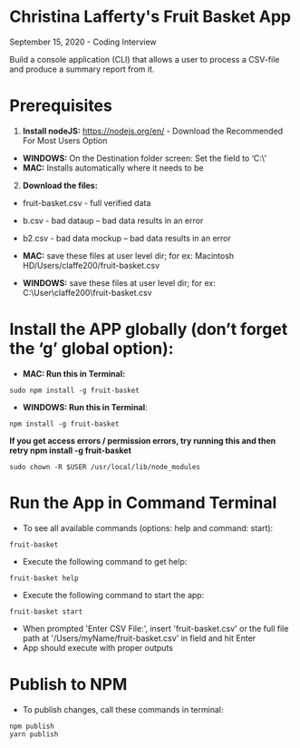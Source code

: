 # Christina Lafferty's Fruit Basket App

September 15, 2020 - Coding Interview

Build a console application (CLI) that allows a user to process a CSV-file and produce a summary report from it.

# Prerequisites
1. **Install nodeJS:** https://nodejs.org/en/ - Download the Recommended For Most Users Option
- **WINDOWS:** On the Destination folder screen: Set the field to ‘C:\’
- **MAC:** Installs automatically where it needs to be
2. **Download the files:**
- fruit-basket.csv - full verified data
- b.csv - bad dataup – bad data results in an error
- b2.csv - bad data mockup – bad data results in an error

-	**MAC:** save these files at user level dir; for ex: Macintosh HD/Users/claffe200/fruit-basket.csv
- **WINDOWS:** save these files at user level dir; for ex: C:\User\claffe200\fruit-basket.csv

# Install the APP globally (don’t forget the ‘g’ global option):
- **MAC: Run this in Terminal:**

```
sudo npm install -g fruit-basket
```

- **WINDOWS: Run this in Terminal**:

```
npm install -g fruit-basket
```

**If you get access errors / permission errors, try running this and then retry npm install -g fruit-basket**

```
sudo chown -R $USER /usr/local/lib/node_modules

```

# Run the App in Command Terminal
- To see all available commands (options: help and command: start):

```
fruit-basket
```

- Execute the following command to get help:

```
fruit-basket help
```

- Execute the following command to start the app:

```
fruit-basket start
```

- When prompted 'Enter CSV File:', insert 'fruit-basket.csv' or the full file path at '/Users/myName/fruit-basket.csv' in
field and hit Enter
- App should execute with proper outputs

# Publish to NPM
- To publish changes, call these commands in terminal:

```
npm publish
yarn publish
```